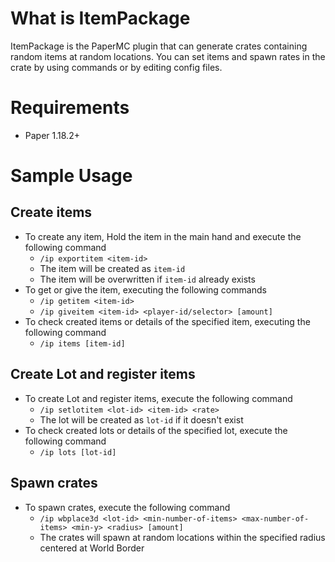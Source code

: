 # What is ItemPackage
ItemPackage is the PaperMC plugin that can generate crates containing random items at random locations. You can set items and spawn rates in the crate by using commands or by editing config files.

# Requirements
- Paper 1.18.2+

# Sample Usage

## Create items
- To create any item, Hold the item in the main hand and execute the following command 
    - `/ip exportitem <item-id>`
    - The item will be created as `item-id`
    - The item will be overwritten if `item-id` already exists
- To get or give the item, executing the following commands
    - `/ip getitem <item-id>`
    - `/ip giveitem <item-id> <player-id/selector> [amount]`
- To check created items or details of the specified item, executing the following command
    - `/ip items [item-id]`

## Create Lot and register items
- To create Lot and register items, execute the following command 
    - `/ip setlotitem <lot-id> <item-id> <rate>`
    - The lot will be created as `lot-id` if it doesn't exist
- To check created lots or details of the specified lot, execute the following command
    - `/ip lots [lot-id]`
    
## Spawn crates
- To spawn crates, execute the following command
    - `/ip wbplace3d <lot-id> <min-number-of-items> <max-number-of-items> <min-y> <radius> [amount]`
    - The crates will spawn at random locations within the specified radius centered at World Border
